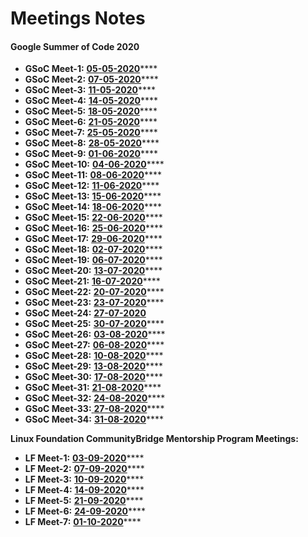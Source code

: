 # Meetings Notes

#### Google Summer of Code 2020

* **GSoC Meet-1:** [**05-05-2020**](https://docs.google.com/document/d/1rnY-z7bEv0TYbp4Bm4QNd9Hcq6PgxRdAXmk4zoRetcE/edit?usp=sharing)\*\*\*\*
* **GSoC Meet-2:** [**07-05-2020**](https://docs.google.com/document/d/1UxqU_vh-dU11pmv332RnY2P7Lc4S3kP_EUZwV4LWrrg/edit?usp=sharing)\*\*\*\*
* **GSoC Meet-3:** [**11-05-2020**](https://docs.google.com/document/d/1siis9syPABD7-GqGPOXkc08lUrjjYzyGlHRWfK-8mFo/edit?usp=sharing)\*\*\*\*
* **GSoC Meet-4:** [**14-05-2020**](https://docs.google.com/document/d/1CB2OdnMcfABPvcusQOjpLjOIaGWG_9FINEVCjlANbrA/edit?usp=sharing)\*\*\*\*
* **GSoC Meet-5:** [**18-05-2020**](https://docs.google.com/document/d/1s286UOFG0z44U-TCmvsnP3oT0Z7kHB0HOjwMjAGTG3I/edit?usp=sharing)\*\*\*\*
* **GSoC Meet-6:** [**21-05-2020**](https://docs.google.com/document/d/1NHXaGQqV89jIN5sIzPxkukNneUVgWXlViMCRhLk4Ob8/edit?usp=sharing)\*\*\*\*
* **GSoC Meet-7:** [**25-05-2020**](https://docs.google.com/document/d/16uHAxk-NrBrnFKgPYN9XnyjqA84-YoFUn87JfOi9wPc/edit?usp=sharing)\*\*\*\*
* **GSoC Meet-8:** [**28-05-2020**](https://docs.google.com/document/d/1c5q77mP2vPMeKP67J-dWOduIJs1MYLSumXmM-8CkgXs/edit?usp=sharing)\*\*\*\*
* **GSoC Meet-9:** [**01-06-2020**](https://docs.google.com/document/d/1dxaz6Uq__6uekD62F8PfMPTiXPbVwO34Vof3wJ_liBQ/edit?usp=sharing)\*\*\*\*
* **GSoC Meet-10:** [**04-06-2020**](https://docs.google.com/document/d/1na6X4TI4uW9N4jgQlx6O1TcskXmmYUEni9Dv8bjAFJk/edit?usp=sharing)\*\*\*\*
* **GSoC Meet-11:** [**08-06-2020**](https://docs.google.com/document/d/1hwwESyy8Fd-w-CuhtXa3fLrjBkWgYp5NOUYohzrpWbo/edit?usp=sharing)\*\*\*\*
* **GSoC Meet-12:** [**11-06-2020**](https://docs.google.com/document/d/1P0zLIT2RmmuiEUPTv2gy3niemshWni4XVba2EFlzs34/edit?usp=sharing)\*\*\*\*
* **GSoC Meet-13:** [**15-06-2020**](https://docs.google.com/document/d/17wP1P0EJo5IUaEUd6DLAsMApxLW-x9C2gykE5G0uhL4/edit?usp=sharing)\*\*\*\*
* **GSoC Meet-14:** [**18-06-2020**](https://docs.google.com/document/d/1Xe6yKvEl91Fc8Fj4bH7Ph1TUunaHI1ZmrQKCWqD7H3g/edit?usp=sharing)\*\*\*\*
* **GSoC Meet-15:** [**22-06-2020**](https://docs.google.com/document/d/1h2phM9e7kPLjLgdrGswTAemo9cSwq2YuDEw_9mN3fTk/edit?usp=sharing)\*\*\*\*
* **GSoC Meet-16:** [**25-06-2020**](https://docs.google.com/document/d/1ZZ7kGJp9B3TU7kCA8a1sldqYqNj20MXqPR1Asfeo3nk/edit?usp=sharing)\*\*\*\*
* **GSoC Meet-17:** [**29-06-2020**](https://docs.google.com/document/d/1WBUVmVzUvlIMW5Kn09Uh0t5n1b9fc46Yd7okOsWHiOE/edit?usp=sharing)\*\*\*\*
* **GSoC Meet-18:**  [**02-07-2020**](https://docs.google.com/document/d/1HKTXUKwvNYg6t5z96ffFZlltOSc417PDo_cRca6qT9k/edit?usp=sharing)\*\*\*\*
* **GSoC Meet-19:** [**06-07-2020**](https://docs.google.com/document/d/1LcKbd-XbJZn60dj5gOJm84DP_fvpMKg9-mXz33w5ye8/edit?usp=sharing)\*\*\*\*
* **GSoC Meet-20:** [**13-07-2020**](https://docs.google.com/document/d/1Au-sFHYQBYdK5WDCjHJmrSTC86DyE4rv4UPyG0ROJ2Y/edit?usp=sharing)\*\*\*\*
* **GSoC Meet-21:** [**16-07-2020**](https://docs.google.com/document/d/1i4b_QRcPs6MDRKv7QtiWv79tZqs9Z0W47Yr_4lhRtk8/edit?usp=sharing)\*\*\*\*
* **GSoC Meet-22:** [**20-07-2020**](https://docs.google.com/document/d/1WHWjGQOO4GK4IkIpU8rNZK5c94JWptIvsFkVROC5_OU/edit?usp=sharing)\*\*\*\*
* **GSoC Meet-23:** [**23-07-2020**](https://docs.google.com/document/d/1QAXlAnDwAV12SpaGoo9B-_depFrf20P0tRb6SKecvLw/edit?usp=sharing)\*\*\*\*
* **GSoC Meet-24:** [**27-07-2020**](https://docs.google.com/document/d/1__xocyfQONUKQqYczEo4W8vML6V3Mtp4YqUP4kHuXPk/edit?usp=sharing)
* **GSoC Meet-25:** [**30-07-2020**](https://docs.google.com/document/d/15nVxtuXNrqnVtDGh_xUk6npIRALoqDEV_-HMUvd3OTY/edit?usp=sharing)\*\*\*\*
* **GSoC Meet-26:** [**03-08-2020**](https://docs.google.com/document/d/1dsjlGvtHzPwlmdHVaMQvXOQS2r3zjPK_YHNOCyIywA0/edit?usp=sharing)\*\*\*\*
* **GSoC Meet-27:** [**06-08-2020**](https://docs.google.com/document/d/1MRMmUR--55tn5LVLoi_xuZ0F-1pF91qFCaLzQG22ZZU/edit?usp=sharing)\*\*\*\*
* **GSoC Meet-28:** [**10-08-2020**](https://docs.google.com/document/d/1cq46htX-VfA94PAvezRltvwE3cJkTbx9jUJxbCb9NNw/edit?usp=sharing)\*\*\*\*
* **GSoC Meet-29:** [**13-08-2020**](https://docs.google.com/document/d/1TgNFmnrvycLXXMcn_1oZ5ckx0bTOtniuEvtSyhVSLZo/edit?usp=sharing)\*\*\*\*
* **GSoC Meet-30:** [**17-08-2020**](https://docs.google.com/document/d/1lYEMB18Yyp2LgT_WhJKufdog3pPmoDN9xHC6-M7W5QE/edit?usp=sharing)\*\*\*\*
* **GSoC Meet-31:** [**21-08-2020**](https://docs.google.com/document/d/1bOaZxObeq4525sN68iJTpXLGeai12-KZstbEQDqhFwQ/edit?usp=sharing)\*\*\*\*
* **GSoC Meet-32:** [**24-08-2020**](https://docs.google.com/document/d/1HiuLGLAb4hxK84BUkhjZxf9wWjxGoZshIehW8ag0Zfo/edit?usp=sharing)\*\*\*\*
* **GSoC Meet-33:**[ **27-08-2020**](https://docs.google.com/document/d/1Px6s3PqF_rE816JE3E-m69H4_7FtT6ujxAh9k8UkTGw/edit?usp=sharing)\*\*\*\*
* **GSoC Meet-34:** [**31-08-2020**](https://docs.google.com/document/d/1pUy59QsUuYerAX3MWUJW1LxSeTGR6YGpc6WsAjND8u4/edit?usp=sharing)\*\*\*\*

**Linux Foundation CommunityBridge Mentorship Program Meetings:**

* **LF Meet-1:** [**03-09-2020**](https://docs.google.com/document/d/1pUy59QsUuYerAX3MWUJW1LxSeTGR6YGpc6WsAjND8u4/edit?usp=sharing)\*\*\*\*
* **LF Meet-2:** [**07-09-2020**](https://docs.google.com/document/d/1wjBkBwsxtHV1D626EKz3OnKb1snD0EtW4yVqIAjdACY/edit?usp=sharing)\*\*\*\*
* **LF Meet-3:** [**10-09-2020**](https://docs.google.com/document/d/17b5Yx0qd1VKWDxtv1kr-A78X4IgXCok5x9oTn7utmeY/edit?usp=sharing)\*\*\*\*
* **LF Meet-4:** [**14-09-2020**](https://docs.google.com/document/d/1A51-z2fyiHe5aOCYmE2FENIMlWBD5L3dO_AwvRtBgvI/edit?usp=sharing)\*\*\*\*
* **LF Meet-5:** [**21-09-2020**](https://docs.google.com/document/d/1oQPiJy-FPenJtKDsmLG1is8NjElXT3GhQuqMlxd2J4Q/edit?usp=sharing)\*\*\*\*
* **LF Meet-6:** [**24-09-2020**](https://docs.google.com/document/d/19hWFu5UHg-qrafWflEqxS9yJ6du8Xv_RSnyjQvl3CTY/edit)\*\*\*\*
* **LF Meet-7:** [**01-10-2020**](https://docs.google.com/document/d/1GE4bVB81jE5Srw4lkxwtC15hjs_a6Eksn25tPNaNuNo/edit?usp=sharing)\*\*\*\*



